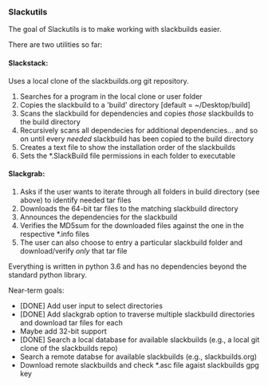 ### Slackutils

The goal of Slackutils is to make working with slackbuilds easier.

There are two utilities so far:

#### Slackstack:<br />
Uses a local clone of the slackbuilds.org git repository. <br />
1. Searches for a program in the local clone or user folder<br />
2. Copies the slackbuild to a 'build' directory [default = ~/Desktop/build]<br />
3. Scans the slackbuild for dependencies and copies *those* slackbuilds to the build directory<br />
4. Recursively scans all dependecies for additional dependencies... and so on until every *needed* slackbuild has been copied to the build directory<br />
5. Creates a text file to show the installation order of the slackbuilds
6. Sets the *.SlackBuild file permissions in each folder to executable

#### Slackgrab:  
1. Asks if the user wants to iterate through all folders in build directory (see above) to identify needed tar files<br />
2. Downloads the 64-bit tar files to the matching slackbuild directory<br />
3. Announces the dependencies for the slackbuild<br />
4. Verifies the MD5sum for the downloaded files against the one in the respective *.info files
5. The user can also choose to entry a particular slackbuild folder and download/verify *only* that tar file

Everything is written in python 3.6 and has no dependencies beyond the standard python library.

Near-term goals:<br />
* [DONE] Add user input to select directories<br />
* [DONE] Add slackgrab option to traverse multiple slackbuild directories and download tar files for each<br />
* Maybe add 32-bit support<br />
* [DONE] Search a local database for available slackbuilds (e.g., a local git clone of the slackbuilds repo)<br />
* Search a remote databse for available slackbuilds (e.g., slackbuilds.org)<br />
* Download remote slackbuilds and check *.asc file agaist slackbuilds gpg key